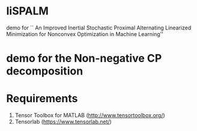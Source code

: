 # IiSPALM
demo for `` An Improved Inertial Stochastic Proximal Alternating Linearized Minimization for Nonconvex Optimization in Machine Learning''

# demo for the Non-negative CP decomposition 

# Requirements
1. Tensor Toolbox for MATLAB (http://www.tensortoolbox.org/)
2. Tensorlab (https://www.tensorlab.net/)



